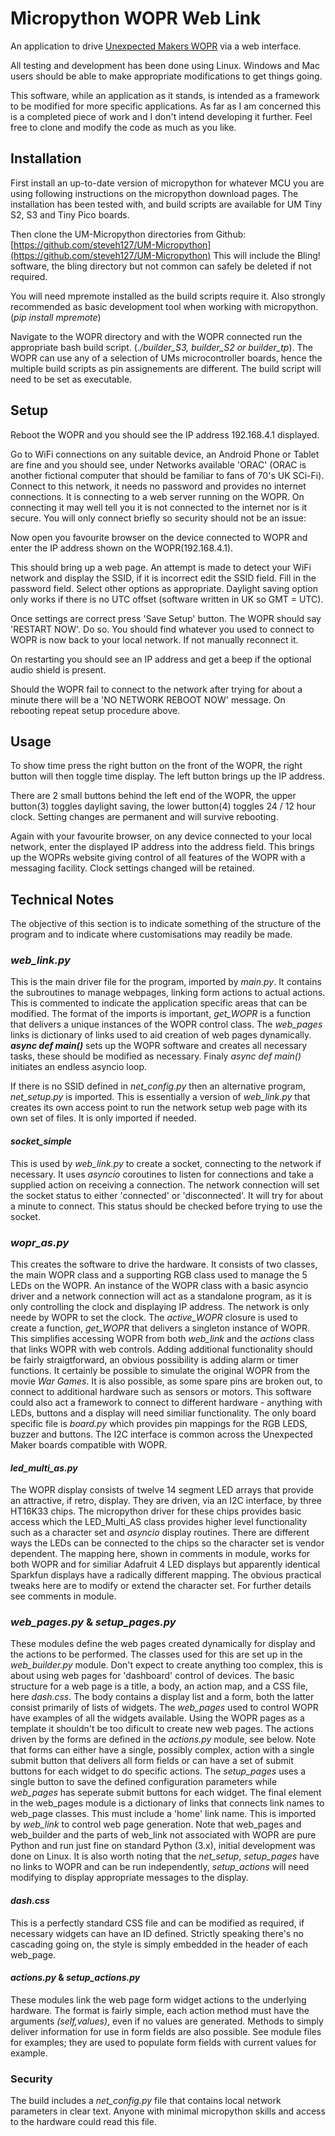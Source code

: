 # Micropython WOPR Web Link

An application to drive [Unexpected Makers WOPR](https://unexpectedmaker.com/shop.html#!/W-O-P-R-Display-Kit/p/578899083/) via a web interface.

All testing and development has been done using Linux. Windows and Mac users 
should be able to make appropriate modifications to get things going.

This software, while an application as it stands, is intended as a framework
to be modified for more specific applications. As far as I am concerned this is 
a completed piece of work and I don't intend developing it further. Feel free to
clone and modify the code as much as you like.

## Installation

First install an up-to-date version of micropython for whatever MCU
you are using following instructions on the micropython download pages. 
The installation has been tested with, and build scripts are available 
for UM Tiny S2, S3 and Tiny Pico boards.

Then clone the UM-Micropython directories from Github:  [https://github.com/steveh127/UM-Micropython](https://github.com/steveh127/UM-Micropython)
This will include the Bling! software, the bling directory but not common 
can safely be deleted if not required.

You will need mpremote installed as the build scripts require it. Also
strongly recommended as basic development tool when working with 
micropython. (_pip install mpremote_)

Navigate to the WOPR directory and with the WOPR connected run the appropriate
bash build script. (*./builder_S3, builder_S2 or builder_tp*). The WOPR can use any of a selection of UMs microcontroller boards, hence the multiple build scripts as pin assignements are different. The build script will need to be 
set as executable.

## Setup

Reboot the WOPR and you should see the IP address 192.168.4.1 displayed.

Go to WiFi connections on any suitable device, an Android Phone or Tablet 
are fine and you should see, under Networks available 'ORAC' (ORAC is another fictional
computer that should be familiar to fans of 70's UK SCi-Fi). Connect to this
network, it needs no password and provides no internet connections. It is connecting
to a web server running on the WOPR. On connecting it may well tell you it is
not connected to the internet nor is it secure. You will only connect briefly
so security should not be an issue:

Now open you favourite browser on the device connected to WOPR and enter the IP
address shown on the WOPR(192.168.4.1).

This should bring up a web page. An attempt is made to detect your WiFi 
network and display the SSID, if it is incorrect edit the SSID field. Fill in
the password field. Select other options as appropriate. Daylight saving option
only works if there is no UTC offset (software written in UK so GMT = UTC).

Once settings are correct press 'Save Setup' button. The WOPR should say 
'RESTART NOW'. Do so. You should find whatever you used to connect to WOPR is
now back to your local network. If not manually reconnect it.

On restarting you should see an IP address and get a beep if the optional audio shield
is present.

Should the WOPR fail to connect to the network after trying for about a minute there will
be a 'NO NETWORK REBOOT NOW' message. On rebooting repeat setup procedure above. 

## Usage

To show time press the right button on the front of the WOPR, the right button will
then toggle time display. The left button brings up the IP address. 

There are 2 small buttons behind the left end of the WOPR, the upper button(3) toggles 
daylight saving, the lower button(4) toggles 24 / 12 hour clock. Setting changes are permanent
and will survive rebooting.


Again with your favourite browser, on any device connected to your local network, enter the
displayed IP address into the address field. This brings up the WOPRs website giving control of
all features of the WOPR with a messaging facility. Clock settings changed will be retained. 

## Technical Notes

The objective of this section is to indicate something of the structure of the program and to
indicate where customisations may readily be made.

### *web_link.py* 

This is the main driver file for the program, imported by *main.py*. It contains the
subroutines to manage webpages, linking form actions to actual actions. This is commented to
indicate the application specific areas that can be modified. The format of the imports is
important, *get_WOPR* is a function that delivers a unique instances of the WOPR control class. The
*web_pages* links is dictionary of links used to aid creation of web pages dynamically. __*async def main()*__ sets
up the WOPR software and creates all necessary tasks, these should be modified as necessary. 
Finaly *async def main()* initiates an endless asyncio loop. 

If there is no SSID defined in *net_config.py* then an alternative program, *net_setup.py* 
is imported. This is essentially a version of *web_link.py*  that creates its own access point to run 
the network setup web page with its own set of files. It is only imported if needed.

#### *socket_simple*

This is used by *web_link.py* to create a socket, connecting to the network if necessary. It uses *asyncio* coroutines
to listen for connections and take a supplied action on receiving a connection. The network connection will set the
socket status to either 'connected' or 'disconnected'. It will try for about a minute to connect. This status should
be checked before trying to use the socket.

### *wopr_as.py*

This creates the software to drive the hardware. It consists of two classes, the main WOPR class and a supporting 
RGB class used to manage the 5 LEDs on the WOPR. An instance of the WOPR class with a basic asyncio driver and a network
connection will act as a standalone program, as it is only controlling the clock and displaying IP address. The network is
only neede by WOPR to set the clock. The *active_WOPR* closure is used to create a function, *get_WOPR* that delivers a 
singleton instance of WOPR. This simplifies accessing WOPR from both *web_link* and the *actions* class that links WOPR with
web controls. Adding additional functionality should be fairly straigtforward, an obvious possibility is adding alarm or
timer functions. It certainly be possible to simulate the original WOPR from the movie *War Games*. It is also possible, 
as some spare pins are broken out, to connect to additional hardware such as sensors or motors. This software could also act a
framework to connect to different hardware - anything with LEDs, buttons and a display will need similiar functionality. The
only board specific file is *board.py* which provides pin mappings for the RGB LEDS, buzzer and buttons. The I2C interface is
common across the Unexpected Maker boards compatible with WOPR.

#### *led_multi_as.py*

The WOPR display consists of twelve 14 segment LED arrays that provide an attractive, if retro, display. They are driven,
via an I2C interface, by three HT16K33 chips. The micropython driver for these chips provides basic access which the LED_Multi_AS
class provides higher level functionality such as a character set and *asyncio* display routines. There are different ways
the LEDs can be connected to the chips so the character set is vendor dependent. The mapping here, shown in comments in module,
works for both WOPR and for similiar Adafruit 4 LED displays but apparently identical Sparkfun displays have a radically different
mapping. The obvious practical tweaks here are to modify or extend the character set. For further details see comments in module.   
 
### *web_pages.py* & *setup_pages.py*

These modules define the web pages created dynamically for display and the actions to be performed. The classes used for this
are set up in the *web_builder.py* module. Don't expect to create anything too complex, this is about using web pages for
'dashboard' control of devices. The basic structure for a web page is a title, a body, an action map, and a CSS file, here *dash.css*. 
The body contains a display list and a form, both the latter consist primarily of lists of widgets. The *web_pages* used to control
WOPR have examples of all the widgets available. Using the WOPR pages as a template it shouldn't be too dificult to create new
web pages. The actions driven by the forms are defined in the *actions.py* module, see below. Note that forms can either have a 
single, possibly complex, action with a single submit button that delivers all form fields or can have a set of submit buttons 
for each widget to do specific actions. The *setup_pages* uses a single button to save the defined configuration parameters while 
*web_pages* has seperate submit buttons for each widget. The final element in the web_pages module is a dictionary of links that
connects link names to web_page classes. This must include a 'home' link name. This is imported by *web_link* to control web
page generation. Note that web_pages and web_builder and the parts of web_link not associated with WOPR are pure Python and run
just fine on standard Python (3.x), initial development was done on Linux. It is also worth noting that the *net_setup*,
*setup_pages* have no links to WOPR and can be run independently, *setup_actions* will need modifying to display appropriate 
messages to the display.

#### *dash.css*

This is a perfectly standard CSS file and can be modified as required, if necessary widgets can have an ID defined. Strictly 
speaking there's no cascading going on, the style is simply embedded in the header of each web_page.


#### *actions.py* & *setup_actions.py*
 
These modules link the web page form widget actions to the underlying hardware. The format is fairly simple, each action method must 
have the arguments *(self,values)*, even if no values are generated. Methods to simply deliver information for use in form fields
are also possible. See module files for examples; they are used to populate form fields with current values for example.

 
### Security

The build includes a *net_config.py* file that contains local network parameters in clear text. Anyone with minimal micropython 
skills and access to the hardware could read this file. 
